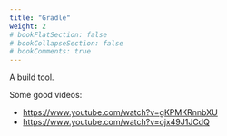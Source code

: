 ```yaml
---
title: "Gradle"
weight: 2
# bookFlatSection: false
# bookCollapseSection: false
# bookComments: true
---
```

A build tool.

Some good videos:
* <https://www.youtube.com/watch?v=gKPMKRnnbXU>
* <https://www.youtube.com/watch?v=ojx49J1JCdQ>